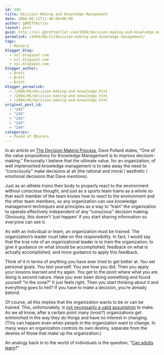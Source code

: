 ```yaml
---
id: 245
title: Decision Making and Knowledge Management
date: 2004-06-11T11:46:00+00:00
author: gBRETTmiller
layout: post
guid: http://nsl.gbrettmiller.com/2004/decision-making-and-knowledge-management
permalink: /2004/06/11/decision-making-and-knowledge-management/
tags:
  - Mastery
blogger_blog:
  - nsl.blogspot.com
  - nsl.blogspot.com
  - nsl.blogspot.com
blogger_author:
  - Brett
  - Brett
  - Brett
blogger_permalink:
  - /2004/06/decision-making-and-knowledge.html
  - /2004/06/decision-making-and-knowledge.html
  - /2004/06/decision-making-and-knowledge.html
original_post_id:
  - "245"
  - "245"
  - "245"
  - "245"
  - "244"
categories:
  - Pound of Obscure
---
```

In an article on [The Decision Making Process](http://blogs.salon.com/0002007/2004/06/10.html), Dave Pollard states, &#8220;One of the value propositions for Knowledge Management is to improve decision-making.&#8221; Personally I believe that the ultimate value, for an organization, of well implemented knowledge management is to take away the need to &#8220;consciously&#8221; make decisions at all (the rational and moral / aesthetic / emotional decisions that Dave mentions).

Just as an athlete trains their body to properly react to the environment without conscious thought, and just as a sports team trains as a whole so that each member of the team knows how to react to the environment and the other team members, so any organization can use knowledge management techniques and principles as a way to &#8220;train&#8221; the organization to operate effectively independent of any &#8220;conscious&#8221; decision making. Obviously, this doesn&#8217;t &#8216;just happen&#8217; if you start sharing information so everyone can see it.

As with an individual or team, an organization must be trained. The organization&#8217;s leader must take on this responsibility. In fact, I would say that the true role of an organizational leader is to train the organization, to give it guidance on what should be accomplished, feedback on what is actually accomplished, and more guidance to apply this feedback. 

Think of it in terms of anything you have ever tried to get better at. You set personal goals. You test yourself. You see how you did. Then you apply your lessons learned and try again. You get to the point where what you are doing is second nature. Have you ever been doing something and found yourself &#8220;in the zone?&#8221; It just feels right. Then you start thinking about it and everything goes to hell? If you have to make a decision, you&#8217;re already behind.

Of course, all this implies that the organization wants to be or can be trained. This, unfortunately, is [not necessarily a valid assumption](http://nsl.blogspot.com/2003_09_01_nsl_archive.html#108144487852627977) to make. As we all know, after a certain point many (most?) organizations get entrenched in the way they do things and have no interest in changing. (This can happen even when people in the organization want to change. In many ways an organization controls its own destiny, separate from the desires of those that make up the organization.) 

An analogy back in to the world of individuals is the question, &#8220;[Can adults learn](http://www.mcgeesmusings.net/2004/06/08.html#a4127)?&#8221;